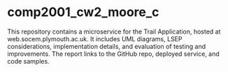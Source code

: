 # comp2001_cw2_moore_c
This repository contains a microservice for the Trail Application, hosted at web.socem.plymouth.ac.uk. It includes UML diagrams, LSEP considerations, implementation details, and evaluation of testing and improvements. The report links to the GitHub repo, deployed service, and code samples.

